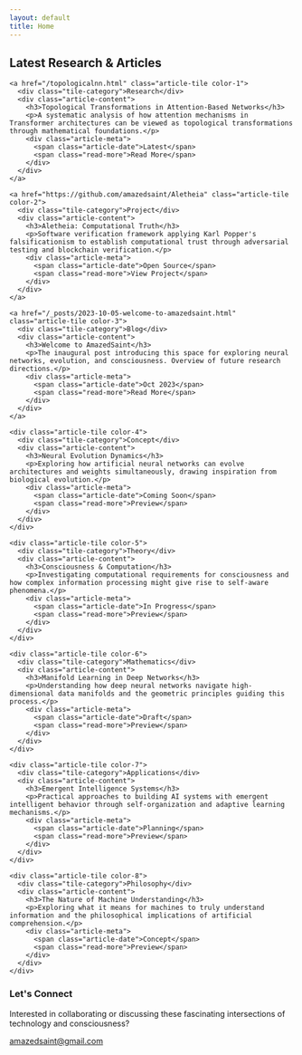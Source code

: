 ```yaml
---
layout: default
title: Home
---
```


<div class="section">
  <h2>Latest Research & Articles</h2>
  <div class="articles-grid">
    
    <a href="/topologicalnn.html" class="article-tile color-1">
      <div class="tile-category">Research</div>
      <div class="article-content">
        <h3>Topological Transformations in Attention-Based Networks</h3>
        <p>A systematic analysis of how attention mechanisms in Transformer architectures can be viewed as topological transformations through mathematical foundations.</p>
        <div class="article-meta">
          <span class="article-date">Latest</span>
          <span class="read-more">Read More</span>
        </div>
      </div>
    </a>

    <a href="https://github.com/amazedsaint/Aletheia" class="article-tile color-2">
      <div class="tile-category">Project</div>
      <div class="article-content">
        <h3>Aletheia: Computational Truth</h3>
        <p>Software verification framework applying Karl Popper's falsificationism to establish computational trust through adversarial testing and blockchain verification.</p>
        <div class="article-meta">
          <span class="article-date">Open Source</span>
          <span class="read-more">View Project</span>
        </div>
      </div>
    </a>

    <a href="/_posts/2023-10-05-welcome-to-amazedsaint.html" class="article-tile color-3">
      <div class="tile-category">Blog</div>
      <div class="article-content">
        <h3>Welcome to AmazedSaint</h3>
        <p>The inaugural post introducing this space for exploring neural networks, evolution, and consciousness. Overview of future research directions.</p>
        <div class="article-meta">
          <span class="article-date">Oct 2023</span>
          <span class="read-more">Read More</span>
        </div>
      </div>
    </a>

    <div class="article-tile color-4">
      <div class="tile-category">Concept</div>
      <div class="article-content">
        <h3>Neural Evolution Dynamics</h3>
        <p>Exploring how artificial neural networks can evolve architectures and weights simultaneously, drawing inspiration from biological evolution.</p>
        <div class="article-meta">
          <span class="article-date">Coming Soon</span>
          <span class="read-more">Preview</span>
        </div>
      </div>
    </div>

    <div class="article-tile color-5">
      <div class="tile-category">Theory</div>
      <div class="article-content">
        <h3>Consciousness & Computation</h3>
        <p>Investigating computational requirements for consciousness and how complex information processing might give rise to self-aware phenomena.</p>
        <div class="article-meta">
          <span class="article-date">In Progress</span>
          <span class="read-more">Preview</span>
        </div>
      </div>
    </div>

    <div class="article-tile color-6">
      <div class="tile-category">Mathematics</div>
      <div class="article-content">
        <h3>Manifold Learning in Deep Networks</h3>
        <p>Understanding how deep neural networks navigate high-dimensional data manifolds and the geometric principles guiding this process.</p>
        <div class="article-meta">
          <span class="article-date">Draft</span>
          <span class="read-more">Preview</span>
        </div>
      </div>
    </div>

    <div class="article-tile color-7">
      <div class="tile-category">Applications</div>
      <div class="article-content">
        <h3>Emergent Intelligence Systems</h3>
        <p>Practical approaches to building AI systems with emergent intelligent behavior through self-organization and adaptive learning mechanisms.</p>
        <div class="article-meta">
          <span class="article-date">Planning</span>
          <span class="read-more">Preview</span>
        </div>
      </div>
    </div>

    <div class="article-tile color-8">
      <div class="tile-category">Philosophy</div>
      <div class="article-content">
        <h3>The Nature of Machine Understanding</h3>
        <p>Exploring what it means for machines to truly understand information and the philosophical implications of artificial comprehension.</p>
        <div class="article-meta">
          <span class="article-date">Concept</span>
          <span class="read-more">Preview</span>
        </div>
      </div>
    </div>

  </div>
</div>

<div class="contact-section">
  <h3>Let's Connect</h3>
  <p>Interested in collaborating or discussing these fascinating intersections of technology and consciousness?</p>
  <a href="mailto:amazedsaint@gmail.com" class="contact-email">amazedsaint@gmail.com</a>
</div>